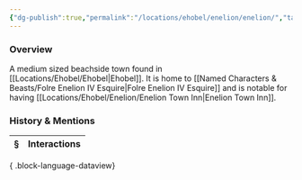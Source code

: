 ```yaml
---
{"dg-publish":true,"permalink":"/locations/ehobel/enelion/enelion/","tags":["Discovered"],"updated":"2025-07-31T14:29:41.325+01:00"}
---
```


### Overview
A medium sized beachside town found in [[Locations/Ehobel/Ehobel\|Ehobel]]. It is home to [[Named Characters & Beasts/Folre Enelion IV Esquire\|Folre Enelion IV Esquire]] and is notable for having [[Locations/Ehobel/Enelion/Enelion Town Inn\|Enelion Town Inn]]. 

### History & Mentions
| § | Interactions |
| - | ------------ |

{ .block-language-dataview}
